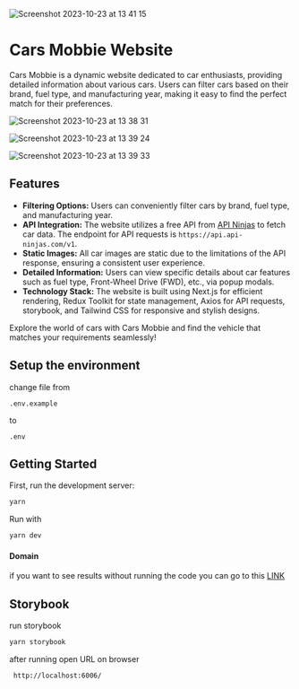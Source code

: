 


![Screenshot 2023-10-23 at 13 41 15](https://github.com/dwicaksono/car-mobbie/assets/20668022/e7120681-dd65-4406-89bc-e2edcba53333)


# Cars Mobbie Website

Cars Mobbie is a dynamic website dedicated to car enthusiasts, providing detailed information about various cars. Users can filter cars based on their brand, fuel type, and manufacturing year, making it easy to find the perfect match for their preferences.

![Screenshot 2023-10-23 at 13 38 31](https://github.com/dwicaksono/car-mobbie/assets/20668022/39e799c3-1703-4201-8110-54cff698bb88)

![Screenshot 2023-10-23 at 13 39 24](https://github.com/dwicaksono/car-mobbie/assets/20668022/e6e4cfd7-e6fa-40ce-b7f4-869063d3ade6)

![Screenshot 2023-10-23 at 13 39 33](https://github.com/dwicaksono/car-mobbie/assets/20668022/46c7d602-b596-4326-940d-13f44c1f11e6)


## Features

- **Filtering Options:** Users can conveniently filter cars by brand, fuel type, and manufacturing year.
- **API Integration:** The website utilizes a free API from [API Ninjas](https://api-ninjas.com/api/cars) to fetch car data. The endpoint for API requests is `https://api.api-ninjas.com/v1`.
- **Static Images:** All car images are static due to the limitations of the API response, ensuring a consistent user experience.
- **Detailed Information:** Users can view specific details about car features such as fuel type, Front-Wheel Drive (FWD), etc., via popup modals.
- **Technology Stack:** The website is built using Next.js for efficient rendering, Redux Toolkit for state management, Axios for API requests, storybook, and Tailwind CSS for responsive and stylish designs.

Explore the world of cars with Cars Mobbie and find the vehicle that matches your requirements seamlessly!

## Setup the environment

change file
from

```
.env.example
```

to

```
.env
```

## Getting Started

First, run the development server:

```bash
yarn
```

Run with

```bash
yarn dev
```

#### Domain

if you want to see results without running the code you can go to this [LINK](https://cars-mobbie.netlify.app/)

## Storybook

run storybook

```bash
yarn storybook
```

after running open URL on browser

```
 http://localhost:6006/
```
